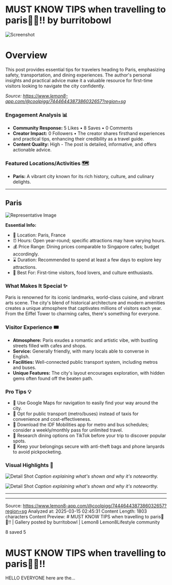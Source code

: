 # MUST KNOW TIPS when travelling to paris🚨🥹‼️ by burritobowl

![Screenshot](../metadata/1155e97827313cb0.png)

# Overview

This post provides essential tips for travelers heading to Paris, emphasizing safety, transportation, and dining experiences. The author's personal insights and practical advice make it a valuable resource for first-time visitors looking to navigate the city confidently.

_Source: https://www.lemon8-app.com/@coolpigg/7444644387386032657?region=sg_

### Engagement Analysis 📊

- **Community Response:** 5 Likes • 8 Saves • 0 Comments
- **Creator Impact:** 0 Followers • The creator shares firsthand experiences and practical tips, enhancing their credibility as a travel guide.
- **Content Quality:** High - The post is detailed, informative, and offers actionable advice.

### Featured Locations/Activities 🗺

- **Paris:** A vibrant city known for its rich history, culture, and culinary delights.

---

## Paris

![Representative Image](https://tiktokcdn.com/image_url)

**Essential Info:**

- 📍 Location: Paris, France
- ⏰ Hours: Open year-round; specific attractions may have varying hours.
- 💰 Price Range: Dining prices comparable to Singapore cafes; budget accordingly.
- ⌛ Duration: Recommended to spend at least a few days to explore key attractions.
- 🎯 Best For: First-time visitors, food lovers, and culture enthusiasts.

### What Makes It Special ✨

Paris is renowned for its iconic landmarks, world-class cuisine, and vibrant arts scene. The city's blend of historical architecture and modern amenities creates a unique atmosphere that captivates millions of visitors each year. From the Eiffel Tower to charming cafes, there's something for everyone.

### Visitor Experience 🎟

- **Atmosphere:** Paris exudes a romantic and artistic vibe, with bustling streets filled with cafes and shops.
- **Service:** Generally friendly, with many locals able to converse in English.
- **Facilities:** Well-connected public transport system, including metros and buses.
- **Unique Features:** The city's layout encourages exploration, with hidden gems often found off the beaten path.

### Pro Tips 💡

- 🎯 Use Google Maps for navigation to easily find your way around the city.
- 🎯 Opt for public transport (metro/buses) instead of taxis for convenience and cost-effectiveness.
- 🎯 Download the IDF Mobilities app for metro and bus schedules; consider a weekly/monthly pass for unlimited travel.
- 🎯 Research dining options on TikTok before your trip to discover popular spots.
- 🎯 Keep your belongings secure with anti-theft bags and phone lanyards to avoid pickpocketing.

### Visual Highlights 📸

![Detail Shot](https://tiktokcdn.com/image_url)
_Caption explaining what's shown and why it's noteworthy._

![Detail Shot](https://tiktokcdn.com/image_url)
_Caption explaining what's shown and why it's noteworthy._

---

---

Source: https://www.lemon8-app.com/@coolpigg/7444644387386032657?region=sg
Analyzed at: 2025-03-15 02:45:31
Content Length: 1803 characters
Content Preview: # MUST KNOW TIPS when travelling to paris🚨🥹‼️ | Gallery posted by burritobowl | Lemon8
Lemon8Lifestyle community

8 saved
5

# MUST KNOW TIPS when travelling to paris🚨🥹‼️

HELLO EVERYONE here are the...
